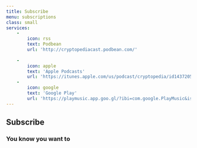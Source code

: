 ```yaml
---
title: Subscribe
menu: subscriptions
class: small
services:
    -
        icon: rss
        text: Podbean
        url: 'http://cryptopediacast.podbean.com/'
   
    -
        icon: apple
        text: 'Apple Podcasts'
        url: 'https://itunes.apple.com/us/podcast/cryptopedia/id1437205788'
    -
        icon: google
        text: 'Google Play'
        url: 'https://playmusic.app.goo.gl/?ibi=com.google.PlayMusic&isi=691797987&ius=googleplaymusic&apn=com.google.android.music&link=https://play.google.com/music/m/Izvg6fkql7oe7cmplgscgfuideq?t%3DCryptopedia%26pcampaignid%3DMKT-na-all-co-pr-mu-pod-16'
---
```


## Subscribe
### You know you want to
